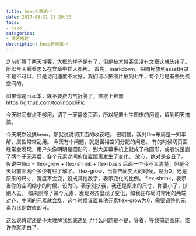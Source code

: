 ```yaml
---
title: hexo折腾记-4
date: 2017-08-31 18:20:33
tags:
- hexo
categories:
- 博客搭建
description: hexo折腾记-4
---
```

<!-- more -->
之前折腾了两天博客，大概的样子是有了，但是技术博客里没有文章这就头疼了。所以今天看看怎么在文章中插入图片。
首先，markdown，把图片放到asset目录不是不可以，只是访问速度不太好。我们可以把图片放到七牛，每个月是有些免费空间的。

如果你是mac本，就不要费力气折腾了，直接上神器
https://github.com/toolinbox/iPic

今天时间有点不够用，切了一天静态页面，所以配置七牛图床的问题，留到明天搞搞。

今天既然没搞hexo，那就说说切页面的收获吧。
很明显，我对flex布局是一知半解，属性常常乱用。
今天有个问题，就是富裕空间分配的问题。
有的时候切页面经常会发现，用户头像明明是圆形的，到大屏幕手机上就成了椭圆形，或者说是删了两个子元素后，各个元素之间的位置距离发生了变化。
放心，绝对是变丑了。
传说中flex = flex-grow + flex-shrink + flex-basis
后面一个我不太清楚，但是今天对前面两个多少有些了解了。
flex-grow，当你空间变大的时候，设为0，还是原来的尺寸，宽度不会变，设成其他数字，表示变化的比例。
flex-shrink，表示当你的空间缩小的时候，设为0，表示别挤我，我还是原来的尺寸，你要小了，挤别人去。
如果删除了某个元素，发现对齐出现了变化，如我在布局时常用的两端对齐，中间的元素就会乱，这个时候设置其他元素flex-grow为0，需要调整的元素为比例数值即可。

这么说肯定还是不太理解我到底遇到了什么问题是不是，等着，等我搞定图床。或许你就明白了。

